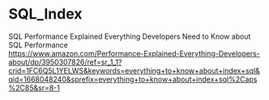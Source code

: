 # SQL_Index

SQL Performance Explained Everything Developers Need to Know about SQL Performance <br>
https://www.amazon.com/Performance-Explained-Everything-Developers-about/dp/3950307826/ref=sr_1_1?crid=1FC6Q5L1YELWS&keywords=everything+to+know+about+index+sql&qid=1668048240&sprefix=everything+to+know+about+index+sql%2Caps%2C85&sr=8-1
